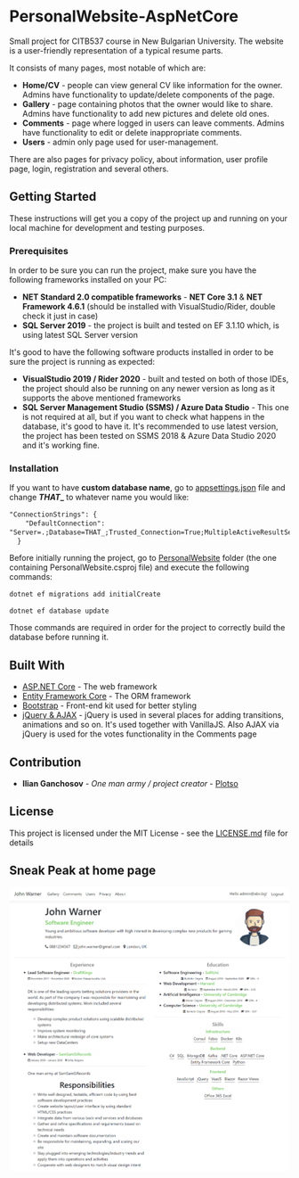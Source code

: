 # PersonalWebsite-AspNetCore
Small project for CITB537 course in New Bulgarian University. The website is a user-friendly representation of a typical resume parts. 

It consists of many pages, most notable of which are:
* **Home/CV** - people can view general CV like information for the owner. Admins have functionality to update/delete components of the page.
* **Gallery** - page containing photos that the owner would like to share. Admins have functionality to add new pictures and delete old ones.
* **Comments** - page where logged in users can leave comments. Admins have functionality to edit or delete inappropriate comments.
* **Users** - admin only page used for user-management.

There are also pages for privacy policy, about information, user profile page, login, registration and several others.


## Getting Started
These instructions will get you a copy of the project up and running on your local machine for development and testing purposes.

### Prerequisites

In order to be sure you can run the project, make sure you have the following frameworks installed on your PC:
* **NET Standard 2.0 compatible frameworks** - **NET Core 3.1** & **NET Framework 4.6.1** (should be installed with VisualStudio/Rider, double check it just in case)
* **SQL Server 2019** - the project is built and tested on EF 3.1.10 which, is using latest SQL Server version

It's good to have the following software products installed in order to be sure the project is running as expected:
* **VisualStudio 2019 / Rider 2020** - built and tested on both of those IDEs, the project should also be running on any newer version as long as it supports the above mentioned frameworks
* **SQL Server Management Studio (SSMS) / Azure Data Studio** - This one is not required at all, but if you want to check what happens in the database, it's good to have it. It's recommended to use latest version, the project has been tested on SSMS 2018 & Azure Data Studio 2020 and it's working fine.

### Installation

If you want to have **custom database name**, go to [appsettings.json](PersonalWebsite/appsettings.json) file and change **_THAT__** to whatever name you would like:
```
"ConnectionStrings": {
    "DefaultConnection": "Server=.;Database=THAT_;Trusted_Connection=True;MultipleActiveResultSets=true"
  }
```

Before initially running the project, go to [PersonalWebsite](PersonalWebsite) folder (the one containing PersonalWebsite.csproj file) and execute the following commands:

```
dotnet ef migrations add initialCreate
```
```
dotnet ef database update 
```
Those commands are required in order for the project to correctly build the database before running it.


## Built With

* [ASP.NET Core](https://docs.microsoft.com/en-us/aspnet/core/?view=aspnetcore-3.1) - The web framework 
* [Entity Framework Core](https://docs.microsoft.com/en-us/ef/) - The ORM framework 
* [Bootstrap](https://getbootstrap.com) - Front-end kit used for better styling
* [jQuery & AJAX](https://api.jquery.com/jquery.ajax/) - jQuery is used in several places for adding transitions, animations and so on. It's used together with VanillaJS. Also AJAX via jQuery is used for the votes functionality in the Comments page


## Contribution

* **Ilian Ganchosov** - *One man army / project creator* - [Plotso](https://github.com/Plotso)

## License

This project is licensed under the MIT License - see the [LICENSE.md](LICENSE.md) file for details

## Sneak Peak at home page
![HomePagePresentation](https://github.com/Plotso/PersonalWebsite-AspNetCore/blob/main/HomePagePresentation.PNG?raw=true)